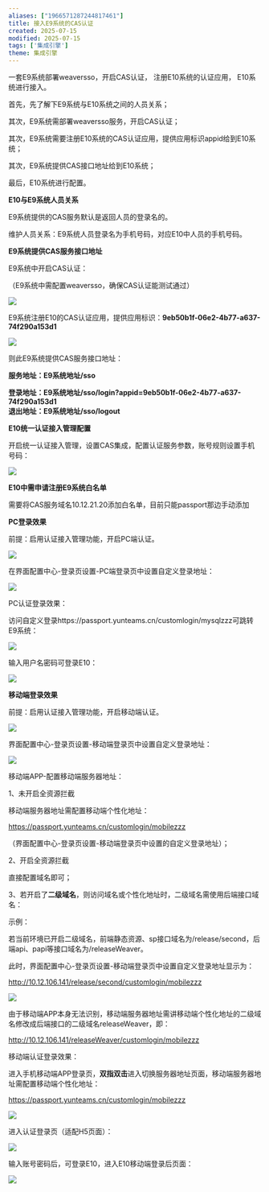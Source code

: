 ```yaml
---
aliases: ["1966571287244817461"]
title: 接入E9系统的CAS认证
created: 2025-07-15
modified: 2025-07-15
tags: ['集成引擎']
theme: 集成引擎
---
```


一套E9系统部署weaversso，开启CAS认证， 注册E10系统的认证应用， E10系统进行接入。

首先，先了解下E9系统与E10系统之间的人员关系；

其次，E9系统需部署weaversso服务，开启CAS认证；

其次，E9系统需要注册E10系统的CAS认证应用，提供应用标识appid给到E10系统；

其次，E9系统提供CAS接口地址给到E10系统；

最后，E10系统进行配置。

**E10与E9系统人员关系**

E9系统提供的CAS服务默认是返回人员的登录名的。

维护人员关系：E9系统人员登录名为手机号码，对应E10中人员的手机号码。

**E9系统提供CAS服务接口地址**

E9系统中开启CAS认证：

（E9系统中需配置weaversso，确保CAS认证能测试通过）

![](dfc0efae9367aade967af16d5c8a6ff2.jpg)

E9系统注册E10的CAS认证应用，提供应用标识：**9eb50b1f-06e2-4b77-a637-74f290a153d1**

![](859a493715151353fb196fe615afd7ff.jpg)

则此E9系统提供CAS服务接口地址：

**服务地址：E9系统地址/sso**

**登录地址：E9系统地址/sso/login?appid=9eb50b1f-06e2-4b77-a637-74f290a153d1  
退出地址：E9系统地址/sso/logout**

**E10统一认证接入管理配置**

开启统一认证接入管理，设置CAS集成，配置认证服务参数，账号规则设置手机号码：

![](1cb04a719dfde22c97faf15b40a48a8b.jpg)

**E10中需申请注册E9系统白名单**

需要将CAS服务域名10.12.21.20添加白名单，目前只能passport那边手动添加

**PC登录效果**

前提：启用认证接入管理功能，开启PC端认证。

![](91301c468970ea7f89d9f16af631adda.jpg)

在界面配置中心-登录页设置-PC端登录页中设置自定义登录地址：

![](239ad20c3adfa79f3cdae15aacd090a7.jpg)

PC认证登录效果：

访问自定义登录https://passport.yunteams.cn/customlogin/mysqlzzz可跳转E9系统：

![](621b8b04e122fc340d8d7424495471b7.jpg)

输入用户名密码可登录E10：

![](2a5eb2ee9370585edf8c145c82c73fcb.jpg)

**移动端登录效果**

前提：启用认证接入管理功能，开启移动端认证。

![](f5df2eecc4018e3dacbc4082bf3b477f.jpg)

界面配置中心-登录页设置-移动端登录页中设置自定义登录地址：

![](ce391b4ffebdec8a8517dd9eaa268450.jpg)

移动端APP-配置移动端服务器地址：

1、未开启全资源拦截

移动端服务器地址需配置移动端个性化地址：

https://passport.yunteams.cn/customlogin/mobilezzz

（界面配置中心-登录页设置-移动端登录页中设置的自定义登录地址）；

2、开启全资源拦截

直接配置域名即可；

3、若开启了**二级域名**，则访问域名或个性化地址时，二级域名需使用后端接口域名：

示例：

若当前环境已开启二级域名，前端静态资源、sp接口域名为/release/second，后端api、papi等接口域名为/releaseWeaver。

此时，界面配置中心-登录页设置-移动端登录页中设置自定义登录地址显示为：

http://10.12.106.141/release/second/customlogin/mobilezzz

![](853875ff9e6776748fcd22a32bcb9215.jpg)

由于移动端APP本身无法识别，移动端服务器地址需讲移动端个性化地址的二级域名修改成后端接口的二级域名releaseWeaver，即：

http://10.12.106.141/releaseWeaver/customlogin/mobilezzz

移动端认证登录效果：

进入手机移动端APP登录页，**双指双击**进入切换服务器地址页面，移动端服务器地址需配置移动端个性化地址：

https://passport.yunteams.cn/customlogin/mobilezzz

![](b3760d152180bc701283ffbffa3a7d4d.jpg)

进入认证登录页（适配H5页面）：

![](fac58a699e3a284d3c74dad907e86cab.jpg)

输入账号密码后，可登录E10，进入E10移动端登录后页面：

![](ca3a22a4075b66abc36596a6fc1d9388.jpg)